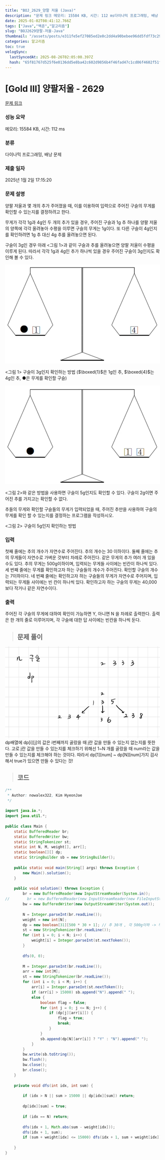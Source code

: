 ```yaml
---
title: "BOJ_2629_양팔 저울 (Java)"
description: "문제 링크 메모리: 15584 KB, 시간: 112 ms다이나믹 프로그래밍, 배낭 문제2025년 1월 2일 17:15:20양팔 저울과 몇 개의 추가 주어졌을 때, 이를 이용하여 입력으로 주어진 구슬의 무게를 확인할 수 있는지를 결정하려고 한다.무게가 각각 1g과 4g인"
date: 2025-01-02T08:41:12.766Z
tags: ["Java","백준","알고리즘"]
slug: "BOJ2629양팔-저울-Java"
thumbnail: "/assets/posts/e311fe5ef27085ed2e0c2dd4a90bebee96dd5fdf73c29a0b3621ab9d7cb3b84b.png"
categories: 알고리즘
toc: true
velogSync:
  lastSyncedAt: 2025-08-26T02:05:00.397Z
  hash: "65f81767d525f6e0136dd5e8ba42c602d9856b4f46fad47c1cd06f4602f51f4b"
---
```


# [Gold III] 양팔저울 - 2629 

[문제 링크](https://www.acmicpc.net/problem/2629) 

### 성능 요약

메모리: 15584 KB, 시간: 112 ms

### 분류

다이나믹 프로그래밍, 배낭 문제

### 제출 일자

2025년 1월 2일 17:15:20

### 문제 설명

양팔 저울과 몇 개의 추가 주어졌을 때, 이를 이용하여 입력으로 주어진 구슬의 무게를 확인할 수 있는지를 결정하려고 한다.

무게가 각각 1g과 4g인 두 개의 추가 있을 경우, 주어진 구슬과 1g 추 하나를 양팔 저울의 양쪽에 각각 올려놓아 수평을 이루면 구슬의 무게는 1g이다. 또 다른 구슬이 4g인지를 확인하려면 1g 추 대신 4g 추를 올려놓으면 된다.

구슬이 3g인 경우 아래 <그림 1>과 같이 구슬과 추를 올려놓으면 양팔 저울이 수평을 이루게 된다. 따라서 각각 1g과 4g인 추가 하나씩 있을 경우 주어진 구슬이 3g인지도 확인해 볼 수 있다.

![](/assets/posts/e311fe5ef27085ed2e0c2dd4a90bebee96dd5fdf73c29a0b3621ab9d7cb3b84b.png)

<그림 1> 구슬이 3g인지 확인하는 방법 ($\boxed{1}$은 1g인 추, $\boxed{4}$는 4g인 추, ●은 무게를 확인할 구슬)

![](/assets/posts/56e37f31460ee840b9be0bbd8a33623452124f3028c7a226f6b79132fb47e2db.png)

<그림 2>와 같은 방법을 사용하면 구슬이 5g인지도 확인할 수 있다. 구슬이 2g이면 주어진 추를 가지고는 확인할 수 없다.

추들의 무게와 확인할 구슬들의 무게가 입력되었을 때, 주어진 추만을 사용하여 구슬의 무게를 확인 할 수 있는지를 결정하는 프로그램을 작성하시오.



<그림 2> 구슬이 5g인지 확인하는 방법

### 입력 

 <p>첫째 줄에는 추의 개수가 자연수로 주어진다. 추의 개수는 30 이하이다. 둘째 줄에는 추의 무게들이 자연수로 가벼운 것부터 차례로 주어진다. 같은 무게의 추가 여러 개 있을 수도 있다. 추의 무게는 500g이하이며, 입력되는 무게들 사이에는 빈칸이 하나씩 있다. 세 번째 줄에는 무게를 확인하고자 하는 구슬들의 개수가 주어진다. 확인할 구슬의 개수는 7이하이다. 네 번째 줄에는 확인하고자 하는 구슬들의 무게가 자연수로 주어지며, 입력되는 무게들 사이에는 빈 칸이 하나씩 있다. 확인하고자 하는 구슬의 무게는 40,000보다 작거나 같은 자연수이다.</p>

### 출력 

 <p>주어진 각 구슬의 무게에 대하여 확인이 가능하면 Y, 아니면 N 을 차례로 출력한다. 출력은 한 개의 줄로 이루어지며, 각 구슬에 대한 답 사이에는 빈칸을 하나씩 둔다.</p>

> ## 문제 풀이

![](/assets/posts/10579f9de5ef3871abf8de77ecfafd060e6e4c1103ef19c26ca8436cba512dd0.png)
dp배열에 dp[i][j]의 값은 i번째까지 골랐을 때 j란 값을 만들 수 있는지 없는지를 뜻한다. 고로 j란 값을 만들 수 있는지를 체크하기 위해선 1~N 개를 골랐을 때 num라는 값을 만들 수 있는지를 체크해야 하는 것이다. 따라서 dp[1][num] ~ dp[N][num]가지 검사해서 true가 있으면 만들 수 있다는 것!

> ## 코드

```java
/**
 * Author: nowalex322, Kim HyeonJae
 */

import java.io.*;
import java.util.*;

public class Main {
    static BufferedReader br;
    static BufferedWriter bw;
    static StringTokenizer st;
    static int N, M, weight[], arr[];
    static boolean[][] dp;
    static StringBuilder sb = new StringBuilder();

    public static void main(String[] args) throws Exception {
        new Main().solution();
    }

    public void solution() throws Exception {
        br = new BufferedReader(new InputStreamReader(System.in));
//        br = new BufferedReader(new InputStreamReader(new FileInputStream("src/main/java/BOJ_2629_양팔저울/input.txt")));
        bw = new BufferedWriter(new OutputStreamWriter(System.out));

        N = Integer.parseInt(br.readLine());
        weight = new int[N];
        dp = new boolean[31][500 * 30 + 1]; // 추 30개 , 각 500g이하 -> 무게 1~15000
        st = new StringTokenizer(br.readLine());
        for (int i = 0; i < N; i++) {
            weight[i] = Integer.parseInt(st.nextToken());
        }

        dfs(0, 0);

        M = Integer.parseInt(br.readLine());
        arr = new int[M];
        st = new StringTokenizer(br.readLine());
        for (int i = 0; i < M; i++) {
            arr[i] = Integer.parseInt(st.nextToken());
            if (arr[i] > 15000) sb.append("N").append(" ");
            else {
                boolean flag = false;
                for (int j = 0; j <= N; j++) {
                    if (dp[j][arr[i]]) {
                        flag = true;
                        break;
                    }
                }
                sb.append(dp[N][arr[i]] ? "Y" : "N").append(" ");
            }
        }
        bw.write(sb.toString());
        bw.flush();
        bw.close();
        br.close();
    }

    private void dfs(int idx, int sum) {

        if (idx > N || sum > 15000 || dp[idx][sum]) return;

        dp[idx][sum] = true;

        if (idx == N) return;

        dfs(idx + 1, Math.abs(sum - weight[idx]));
        dfs(idx + 1, sum);
        if (sum + weight[idx] <= 15000) dfs(idx + 1, sum + weight[idx]);

    }
}
```